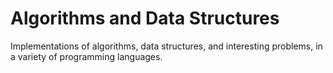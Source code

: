 # Algorithms and Data Structures

Implementations of algorithms, data structures, and interesting 
problems, in a variety of programming languages.
